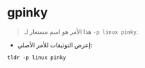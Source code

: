# gpinky

> هذا الأمر هو اسم مستعار لـ `-p linux pinky`.

- إعرض التوثيقات للأمر الأصلي:

`tldr -p linux pinky`
